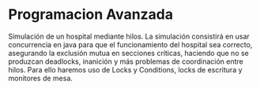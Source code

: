 # Programacion Avanzada
Simulación de un hospital mediante hilos. La simulación consistirá en usar concurrencia en java para que el funcionamiento del hospital
sea correcto, asegurando la exclusión mutua en secciones críticas, haciendo que no se produzcan deadlocks, inanición y más problemas de coordinación entre hilos.
Para ello haremos uso de Locks y Conditions, locks de escritura y monitores de mesa.
